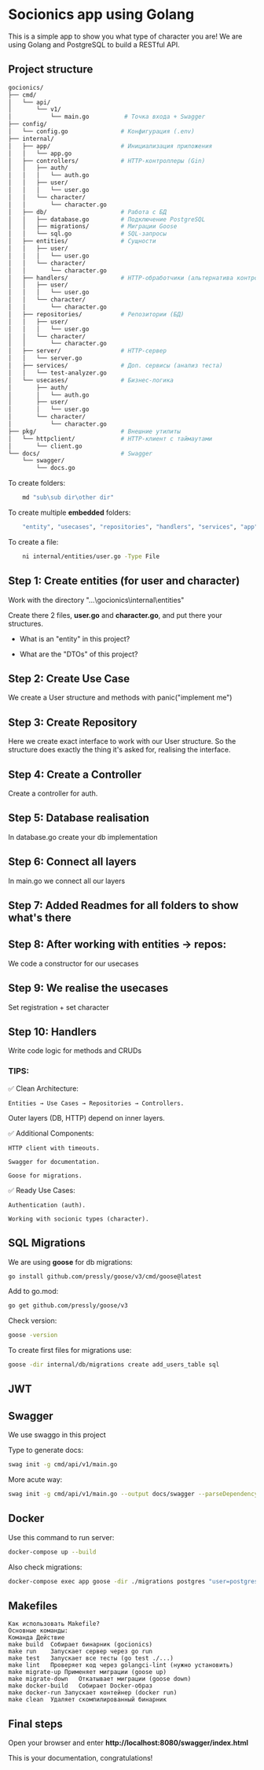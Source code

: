 # Socionics app using Golang

This is a simple app to show you what type of character you are!
We are using Golang and PostgreSQL to build a RESTful API.

## Project structure

```bash
gocionics/
├── cmd/
│   └── api/
│       └── v1/
│           └── main.go          # Точка входа + Swagger
├── config/
│   └── config.go               # Конфигурация (.env)
├── internal/
│   ├── app/                    # Инициализация приложения
│   │   └── app.go
│   ├── controllers/            # HTTP-контроллеры (Gin)
│   │   ├── auth/
│   │   │   └── auth.go
│   │   ├── user/
│   │   │   └── user.go
│   │   └── character/
│   │       └── character.go
│   ├── db/                     # Работа с БД
│   │   ├── database.go         # Подключение PostgreSQL
│   │   ├── migrations/         # Миграции Goose
│   │   └── sql.go              # SQL-запросы
│   ├── entities/               # Сущности
│   │   ├── user/
│   │   │   └── user.go
│   │   └── character/
│   │       └── character.go
│   ├── handlers/               # HTTP-обработчики (альтернатива контроллерам)
│   │   ├── user/
│   │   │   └── user.go
│   │   └── character/
│   │       └── character.go
│   ├── repositories/           # Репозитории (БД)
│   │   ├── user/
│   │   │   └── user.go
│   │   └── character/
│   │       └── character.go
│   ├── server/                 # HTTP-сервер
│   │   └── server.go
│   ├── services/               # Доп. сервисы (анализ теста)
│   │   └── test-analyzer.go
│   └── usecases/               # Бизнес-логика
│       ├── auth/
│       │   └── auth.go
│       ├── user/
│       │   └── user.go
│       └── character/
│           └── character.go
├── pkg/                        # Внешние утилиты
│   └── httpclient/             # HTTP-клиент с таймаутами
│       └── client.go
└── docs/                       # Swagger
    └── swagger/
        └── docs.go
```


To create folders:

```bash
    md "sub\sub dir\other dir"
```

To create multiple **embedded** folders:
```bash
    "entity", "usecases", "repositories", "handlers", "services", "app" | ForEach-Object { md -Force "internal/$_" }
```

To create a file:
```bash
    ni internal/entities/user.go -Type File
```

## Step 1: Create entities (for user and character)

Work with the directory "...\gocionics\internal\entities"

Create there 2 files, **user.go** and **character.go**, and put there your structures.

- What is an "entity" in this project?

- What are the "DTOs" of this project?

## Step 2: Create Use Case
We create a User structure and methods with panic("implement me")

## Step 3: Create Repository
Here we create exact interface to work with our User structure. 
So the structure does exactly the thing it's asked for, realising the interface.

## Step 4: Create a Controller
Create a controller for auth.

## Step 5: Database realisation
In database.go create your db implementation

## Step 6: Connect all layers
In main.go we connect all our layers 

## Step 7: Added Readmes for all folders to show what's there

## Step 8: After working with entities -> repos:
We code a constructor for our usecases

## Step 9: We realise the usecases
Set registration + set character

## Step 10: Handlers
Write code logic for methods and CRUDs

### TIPS:

✅ Clean Architecture:

    Entities → Use Cases → Repositories → Controllers.

Outer layers (DB, HTTP) depend on inner layers.

✅ Additional Components:

    HTTP client with timeouts.
    
    Swagger for documentation.
    
    Goose for migrations.

✅ Ready Use Cases:

    Authentication (auth).
    
    Working with socionic types (character).

## SQL Migrations

We are using **goose** for db migrations:
```bash
go install github.com/pressly/goose/v3/cmd/goose@latest
```

Add to go.mod:
```bash
go get github.com/pressly/goose/v3
```

Check version:
```bash
goose -version
```


To create first files for migrations use:
```bash
goose -dir internal/db/migrations create add_users_table sql
```
## JWT


## Swagger
We use swaggo in this project

Type to generate docs:
```bash
swag init -g cmd/api/v1/main.go
```

More acute way:
```bash
swag init -g cmd/api/v1/main.go --output docs/swagger --parseDependency --parseInternal
```

## Docker

Use this command to run server:
```bash
docker-compose up --build
```

Also check migrations:
```bash
docker-compose exec app goose -dir ./migrations postgres "user=postgres password=postgres dbname=library host=db port=5432 sslmode=disable" status
```

## Makefiles

```
Как использовать Makefile?
Основные команды:
Команда	Действие
make build	Собирает бинарник (gocionics)
make run	Запускает сервер через go run
make test	Запускает все тесты (go test ./...)
make lint	Проверяет код через golangci-lint (нужно установить)
make migrate-up	Применяет миграции (goose up)
make migrate-down	Откатывает миграции (goose down)
make docker-build	Собирает Docker-образ
make docker-run	Запускает контейнер (docker run)
make clean	Удаляет скомпилированный бинарник
```

## Final steps

Open your browser and enter **http://localhost:8080/swagger/index.html**

This is your documentation, congratulations!